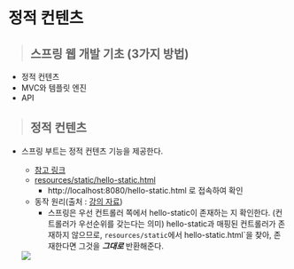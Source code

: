 # 정적 컨텐츠

> ## 스프링 웹 개발 기초 (3가지 방법)

+ 정적 컨텐츠
+ MVC와 템플릿 엔진
+ API

> ## 정적 컨텐츠

+ 스프링 부트는 정적 컨텐츠 기능을 제공한다.
    + [참고 링크](https://docs.spring.io/spring-boot/docs/2.3.1.RELEASE/reference/html/spring-boot-features.html#boot-features-spring-mvc-static-content)
    + [resources/static/hello-static.html](https://github.com/journeytorainbow/spring_boot_study/blob/master/hello-spring/src/main/resources/static/hello-static.html)
        + http://localhost:8080/hello-static.html 로 접속하여 확인
    + 동작 원리(출처 : [강의 자료](https://www.inflearn.com/course/%EC%8A%A4%ED%94%84%EB%A7%81-%EC%9E%85%EB%AC%B8-%EC%8A%A4%ED%94%84%EB%A7%81%EB%B6%80%ED%8A%B8/lecture/49605?tab=curriculum&speed=2))
        + 스프링은 우선 컨트롤러 쪽에서 hello-static이 존재하는 지 확인한다. (컨트롤러가 우선순위를 갖는다는 의미) hello-static과 매핑된 컨트롤러가 존재하지 않으므로, `resources/static`에서 hello-static.html`을 찾아, 존재한다면 그것을 ***그대로*** 반환해준다.
        
    <img src="https://github.com/journeytorainbow/spring_boot_study/blob/master/%EC%8A%A4%ED%94%84%EB%A7%81_%EC%9B%B9%EA%B0%9C%EB%B0%9C_%EA%B8%B0%EC%B4%88/img/img_1.JPG?raw=true">